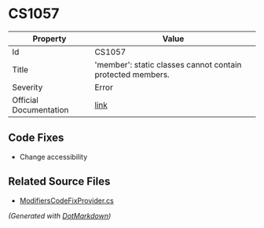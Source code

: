 # CS1057

| Property               | Value                                                             |
| ---------------------- | ----------------------------------------------------------------- |
| Id                     | CS1057                                                            |
| Title                  | 'member': static classes cannot contain protected members\.       |
| Severity               | Error                                                             |
| Official Documentation | [link](http://docs.microsoft.com/en-us/dotnet/csharp/misc/cs1057) |

## Code Fixes

* Change accessibility

## Related Source Files

* [ModifiersCodeFixProvider.cs](../../src/CodeFixes/CSharp/CodeFixes/ModifiersCodeFixProvider.cs)

*\(Generated with [DotMarkdown](http://github.com/JosefPihrt/DotMarkdown)\)*